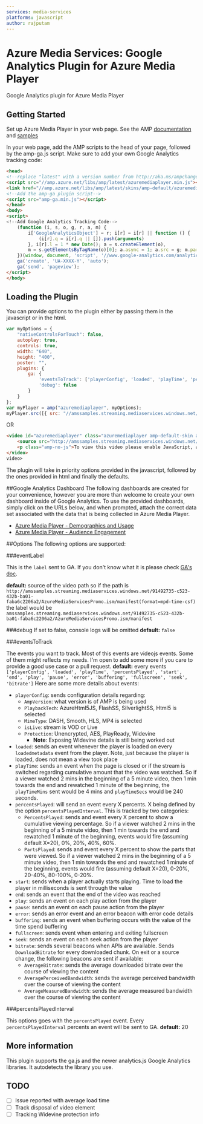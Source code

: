 ```yaml
---
services: media-services
platforms: javascript
author: rajputam
---
```


# Azure Media Services: Google Analytics Plugin for Azure Media Player

Google Analytics plugin for Azure Media Player

## Getting Started
Set up Azure Media Player in your web page.  See the AMP [documentation](http://aka.ms/ampdocs) and [samples](http://aka.ms/ampsamples)

In your web page, add the AMP scripts to the head of your page, followed by the amp-ga.js script.  Make sure to add your own Google Analytics tracking code:
```html
<head>
<!--replace "latest" with a version number from http://aka.ms/ampchangelog -->
<script src="//amp.azure.net/libs/amp/latest/azuremediaplayer.min.js"></script>
<link href="//amp.azure.net/libs/amp/latest/skins/amp-default/azuremediaplayer.min.css" rel="stylesheet">
<!--Add the amp-ga plugin script-->
<script src="amp-ga.min.js"></script>
</head>
<body>
<script>
<!--Add Google Analytics Tracking Code-->
    (function (i, s, o, g, r, a, m) {
        i['GoogleAnalyticsObject'] = r; i[r] = i[r] || function () {
            (i[r].q = i[r].q || []).push(arguments)
        }, i[r].l = 1 * new Date(); a = s.createElement(o),
        m = s.getElementsByTagName(o)[0]; a.async = 1; a.src = g; m.parentNode.insertBefore(a, m)
    })(window, document, 'script', '//www.google-analytics.com/analytics.js', 'ga');
    ga('create', 'UA-XXXX-Y', 'auto');
    ga('send', 'pageview');
</script>
</body>
```

## Loading the Plugin

You can provide options to the plugin either by passing them in the javascript or in the html.

```javascript
var myOptions = {
    "nativeControlsForTouch": false,
    autoplay: true,
    controls: true,
    width: "640",
    height: "400",
    poster: "",
    plugins: {
        ga: {
            'eventsToTrack': ['playerConfig', 'loaded', 'playTime', 'percentsPlayed', 'start', 'end', 'play', 'pause', 'error', 'buffering', 'fullscreen', 'seek', 'bitrate'],
            'debug': false
        }
    }
};
var myPlayer = amp("azuremediaplayer", myOptions);
myPlayer.src([{ src: "//amssamples.streaming.mediaservices.windows.net/91492735-c523-432b-ba01-faba6c2206a2/AzureMediaServicesPromo.ism/manifest", type: "application/vnd.ms-sstr+xml" }, ]);
```

OR

```html
<video id="azuremediaplayer" class="azuremediaplayer amp-default-skin amp-big-play-centered" controls autoplay width="640" height="400" poster="" data-setup='{"nativeControlsForTouch": false, "plugins": {"ga":{ "eventsToTrack": ["playerConfig", "loaded", "playTime", "percentsPlayed", "start", "end", "play", "pause", "error", "buffering", "fullscreen", "seek", "bitrate"], "debug": false}}}' tabindex="0">
    <source src="http://amssamples.streaming.mediaservices.windows.net/91492735-c523-432b-ba01-faba6c2206a2/AzureMediaServicesPromo.ism/manifest" type="application/vnd.ms-sstr+xml" />
    <p class="amp-no-js">To view this video please enable JavaScript, and consider upgrading to a web browser that supports HTML5 video</p>
</video>
video>
```

The plugin will take in priority options provided in the javascript, followed by the ones provided in html and finally the defaults.

##Google Analytics Dashboard
The following dashboards are created for your convenience, however you are more than welcome to create your own dashboard inside of Google Analytics.  To use the provided dashboards, simply click on the URLs below, and when prompted, attach the correct data set associated with the data that is being collected in Azure Media Player.  

- [Azure Media Player - Demographics and Usage](https://www.google.com/analytics/web/template?uid=IU1Ptp-LSpmb-OgzGzLViA)
- [Azure Media Player - Audience Engagement](https://www.google.com/analytics/web/template?uid=9lMJFwqnSLaBuCTig16BTQ)

##Options
The following options are supported:

###eventLabel

This is the ```label``` sent to GA. If you don't know what it is please check [GA's doc](https://developers.google.com/analytics/devguides/collection/gajs/eventTrackerGuide).

**default:** source of the video path so if the path is ```http://amssamples.streaming.mediaservices.windows.net/91492735-c523-432b-ba01-faba6c2206a2/AzureMediaServicesPromo.ism/manifest(format=mpd-time-csf)``` the label would be ```amssamples.streaming.mediaservices.windows.net/91492735-c523-432b-ba01-faba6c2206a2/AzureMediaServicesPromo.ism/manifest```

###debug
If set to false, console logs will be omitted
**default:** ```false```

###eventsToTrack

The events you want to track. Most of this events are videojs events. Some of them might reflects my needs.
I'm open to add some more if you care to provide a good use case or a pull request.
**default:** every events
  ```['playerConfig', 'loaded', 'playTime', 'percentsPlayed', 'start', 'end', 'play', 'pause', 'error', 'buffering', 'fullscreen', 'seek', 'bitrate']```
Here are some more details about events:

- ```playerConfig```: sends configuration details regarding:
	- ```AmpVersion```: what version is of AMP is being used
	- ```PlaybackTech```: AzureHtml5JS, FlashSS, SilverlightSS, Html5 is selected
	- ```MimeType```: DASH, Smooth, HLS, MP4 is selected
	- ```isLive```: stream is VOD or Live
	- ```Protection```: Unencrypted, AES, PlayReady, Widevine
		- **Note**: Exposing Widevine details is still being worked out
- ```loaded```: sends an event whenever the player is loaded on every ```loadedmetadata``` event from the player. Note, just because the player is loaded, does not mean a view took place
- ```playTime```: sends an event when the page is closed or if the stream is switched regarding cumulative amount that the video was watched.  So if a viewer watched 2 mins in the beginning of a 5 minute video, then 1 min towards the end and rewatched 1 minute of the beginning, the ```playTimeMins``` sent would be 4 mins and ```playTimeSecs``` would be 240 seconds.  
- ```percentsPlayed```: will send an event every X percents. X being defined by the option ```percentsPlayedInterval```. This is tracked by two categories:
	- ```PercentsPlayed```: sends and event every X percent to show a cumulative viewing percentage. So if a viewer watched 2 mins in the beginning of a 5 minute video, then 1 min towards the end and rewatched 1 minute of the beginning, events would fire (assuming default X=20), 0%, 20%, 40%, 60%.
	- ```PartsPlayed```: sends and event every X percent to show the parts that were viewed. So if a viewer watched 2 mins in the beginning of a 5 minute video, then 1 min towards the end and rewatched 1 minute of the beginning, events would fire (assuming default X=20), 0-20%, 20-40%, 80-100%, 0-20%.
- ```start```: sends when a player actually starts playing. Time to load the player in milliseconds is sent through the value
- ```end```: sends an event that the end of the video was reached
- ```play```: sends an event on each play action from the player
- ```pause```: sends an event on each pause action from the player
- ```error```: sends an error event and an error beacon with error code details 
- ```buffering```: sends an event when buffering occurs with the value of the time spend buffering
- ```fullscreen```: sends event when entering and exiting fullscreen
- ```seek```: sends an event on each seek action from the player
- ```bitrate```: sends several beacons when APIs are available. Sends ```DownloadBitrate``` for every downloaded chunk. On exit or a source change, the following beacons are sent if available:
	-  ```AverageBitrate```: sends the average downloaded bitrate over the course of viewing the content
	-  ```AveragePerceivedBandwidth```: sends the average perceived bandwidth over the course of viewing the content
	-  ```AverageMeasuredBandwidth```: sends the average measured bandwidth over the course of viewing the content

###percentsPlayedInterval

This options goes with the ```percentsPlayed``` event. Every ```percentsPlayedInterval``` percents an event will be sent to GA.
**default:** 20

## More information

This plugin supports the ga.js and the newer analytics.js Google Analytics libraries. It autodetects the library you use.

## TODO

- [ ] Issue reported with average load time
- [ ] Track disposal of video element
- [ ] Tracking Widevine protection info